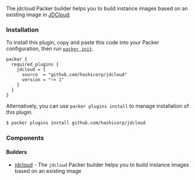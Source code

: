 The jdcloud Packer builder helps you to build instance images based on an existing image in [JDCloud](https://www.jdcloud.com/).

### Installation

To install this plugin, copy and paste this code into your Packer configuration, then run [`packer init`](https://www.packer.io/docs/commands/init).

```hcl
packer {
  required_plugins {
    jdcloud = {
      source  = "github.com/hashicorp/jdcloud"
      version = "~> 1"
    }
  }
}
```

Alternatively, you can use `packer plugins install` to manage installation of this plugin.

```sh
$ packer plugins install github.com/hashicorp/jdcloud
```

### Components

#### Builders

- [jdcloud](/packer/integrations/hashicorp/jdcloud/latest/components/builder/jdcloud) - The `jdcloud` Packer builder helps you to build instance images
based on an existing image
